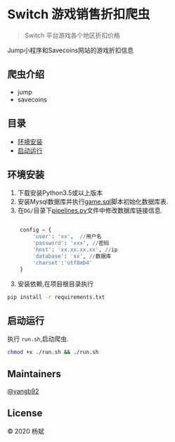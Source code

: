 # Switch 游戏销售折扣爬虫

> Switch 平台游戏各个地区折扣价格

Jump小程序和Savecoins网站的游戏折扣信息

## 爬虫介绍
* jump
* savecoins

## 目录

* [环境安装](#环境安装)
* [启动运行](#启动运行)

## 环境安装
1. 下载安装Python3.5或以上版本
2. 安装Mysql数据库并执行[game.sql](game.sql)脚本初始化数据库表.
3. 在`DG/`目录下[pipelines.py](DG/pipelines.py)文件中修改数据库链接信息.
```python

    config = {
        'user': 'xx',  //用户名
        'password': 'xxx', //密码
        'host': 'xx.xx.xx.xx', //ip
        'database': 'xx', //数据库
        'charset':'utf8mb4'
    }

```
3. 安装依赖,在项目根目录执行
```bash
pip install -r requirements.txt
```

## 启动运行

执行 `run.sh`,启动爬虫.

```bash
chmod +x ./run.sh && ./run.sh
``` 

## Maintainers
[@yangb92](https://github.com/yangb92)

## License
© 2020 杨斌